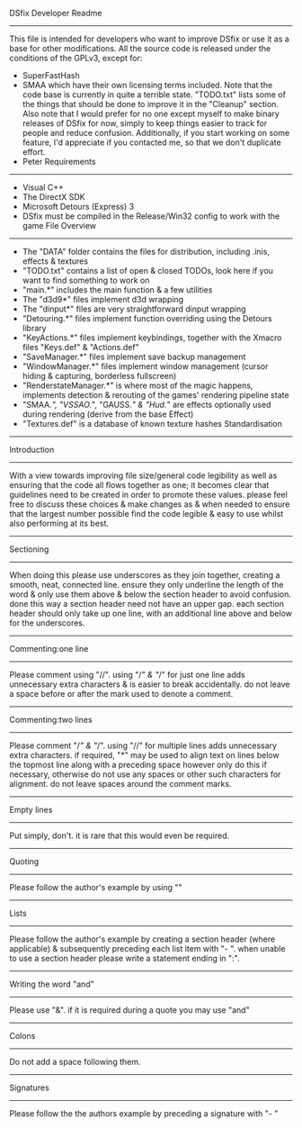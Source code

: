DSfix Developer Readme
______________________
This file is intended for developers who want to improve DSfix or use it as a base for other modifications.
All the source code is released under the conditions of the GPLv3, except for:
- SuperFastHash
- SMAA
which have their own licensing terms included.
Note that the code base is currently in quite a terrible state. 
"TODO.txt" lists some of the things that should be done to improve it in the "Cleanup" section.
Also note that I would prefer for no one except myself to make binary releases of DSfix for now, 
simply to keep things easier to track for people and reduce confusion.
Additionally, if you start working on some feature, I'd appreciate if you contacted me, so that we don't duplicate effort.
- Peter
Requirements
____________
- Visual C++
- The DirectX SDK
- Microsoft Detours (Express) 3
- DSfix must be compiled in the Release/Win32 config to work with the game
File Overview
_____________
- The "DATA" folder contains the files for distribution, including .inis, effects & textures
- "TODO.txt" contains a list of open & closed TODOs, look here if you want to find something to work on
- "main.*" includes the main function & a few utilities
- The "d3d9*" files implement d3d wrapping
- The "dinput*" files are very straightforward dinput wrapping
- "Detouring.*" files implement function overriding using the Detours library
- "KeyActions.*" files implement keybindings, together with the Xmacro files "Keys.def" & "Actions.def"
- "SaveManager.*" files implement save backup management
- "WindowManager.*" files implement window management (cursor hiding & capturing, borderless fullscreen)
- "RenderstateManager.*" is where most of the magic happens, implements detection & rerouting of the games' rendering pipeline state
- "SMAA.*", "VSSAO.*", "GAUSS.*" & "Hud.*" are effects optionally used during rendering (derive from the base Effect)
- "Textures.def" is a database of known texture hashes
Standardisation
_______________
Introduction
____________
With a view towards improving file size/general code legibility as well as ensuring that the code all flows together as one; it becomes clear that guidelines need to be created in order to promote these values. please feel free to discuss these choices & make changes as & when needed to ensure that the largest number possible find the code legible & easy to use whilst also performing at its best.
__________
Sectioning
__________
When doing this please use underscores as they join together, creating a smooth, neat, connected line. ensure they only underline the length of the word & only use them above & below the section header to avoid confusion. done this way a section header need not have an upper gap. each section header should only take up one line, with an additional line above and below for the underscores.
___________________
Commenting:one line
___________________
Please comment using "//". using "/*" & "*/" for just one line adds unnecessary extra characters & is easier to break accidentally. do not leave a space before or after the mark used to denote a comment.
____________________
Commenting:two lines
____________________
Please comment "/*" & "*/". using "//" for multiple lines adds unnecessary extra characters. if required, "*" may be used to align text on lines below the topmost line along with a preceding space however only do this if necessary, otherwise do not use any spaces or other such characters for alignment. do not leave spaces around the comment marks.
___________
Empty lines
___________
Put simply, don't. it is rare that this would even be required.
_______
Quoting
_______
Please follow the author's example by using ""
_____
Lists
_____
Please follow the author's example by creating a section header (where applicable) & subsequently preceding each list item with "- ". when unable to use a section header please write a statement ending in ":".
______________________
Writing the word "and"
______________________
Please use "&". if it is required during a quote you may use "and"
______
Colons
______
Do not add a space following them.
__________
Signatures
__________
Please follow the the authors example by preceding a signature with "- "
